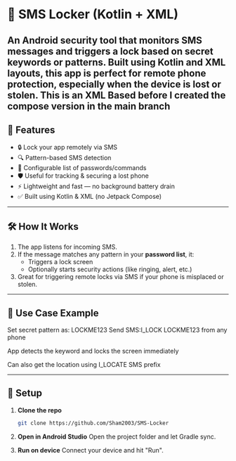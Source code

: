 # 📩 SMS Locker (Kotlin + XML)

An Android security tool that monitors SMS messages and triggers a lock based on secret keywords or patterns. Built using **Kotlin** and **XML layouts**, this app is perfect for remote phone protection, especially when the device is **lost** or **stolen**.
This is an XML Based before I created the compose version in the main branch
---

## 🚀 Features

- 🔒 Lock your app remotely via SMS
- 🔍 Pattern-based SMS detection
- 📜 Configurable list of passwords/commands
- 🛡️ Useful for tracking & securing a lost phone
- ⚡ Lightweight and fast — no background battery drain
- ✅ Built using Kotlin & XML (no Jetpack Compose)

---

## 🛠️ How It Works

1. The app listens for incoming SMS.
2. If the message matches any pattern in your **password list**, it:
   - Triggers a lock screen
   - Optionally starts security actions (like ringing, alert, etc.)
3. Great for triggering remote locks via SMS if your phone is misplaced or stolen.

---

## 🧠 Use Case Example

Set secret pattern as: LOCKME123
Send SMS:I_LOCK LOCKME123 from any phone

App detects the keyword and locks the screen immediately

Can also get the location using I_LOCATE SMS prefix

---

## 🔧 Setup

1. **Clone the repo**  
   ```bash
   git clone https://github.com/Sham2003/SMS-Locker

2. **Open in Android Studio**
    Open the project folder and let Gradle sync.

3. **Run on device**
    Connect your device and hit "Run".
